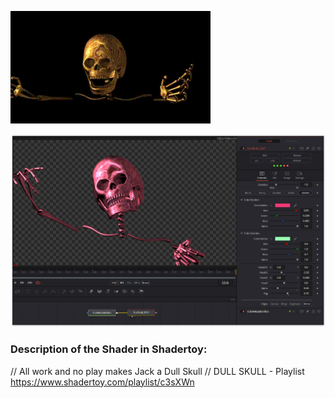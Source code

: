 [![DullSkull](DullSkull.gif)](ShaderOfTheWeek/DullSkull.md)


[![Thumbnail](DullSkull_screenshot.png)](DullSkull.fuse)

### Description of the Shader in Shadertoy:
// All work and no play makes Jack a Dull Skull //
DULL SKULL - Playlist
https://www.shadertoy.com/playlist/c3sXWn

